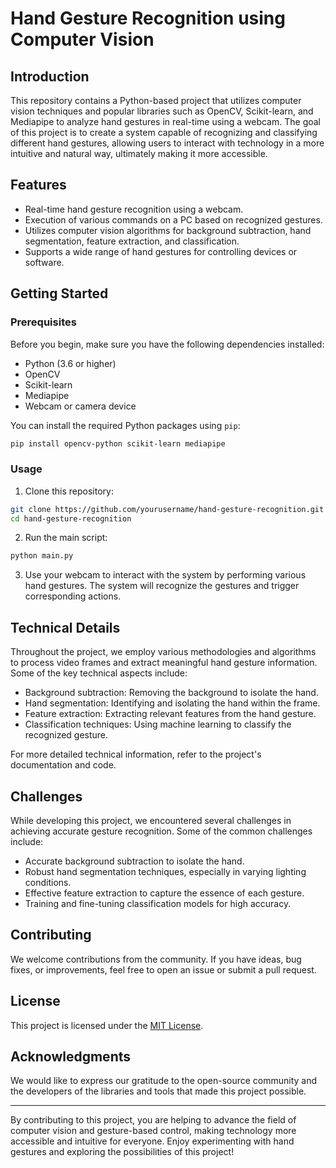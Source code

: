 # Hand Gesture Recognition using Computer Vision

## Introduction

This repository contains a Python-based project that utilizes computer vision techniques and popular libraries such as OpenCV, Scikit-learn, and Mediapipe to analyze hand gestures in real-time using a webcam. The goal of this project is to create a system capable of recognizing and classifying different hand gestures, allowing users to interact with technology in a more intuitive and natural way, ultimately making it more accessible.

## Features

- Real-time hand gesture recognition using a webcam.
- Execution of various commands on a PC based on recognized gestures.
- Utilizes computer vision algorithms for background subtraction, hand segmentation, feature extraction, and classification.
- Supports a wide range of hand gestures for controlling devices or software.

## Getting Started

### Prerequisites

Before you begin, make sure you have the following dependencies installed:

- Python (3.6 or higher)
- OpenCV
- Scikit-learn
- Mediapipe
- Webcam or camera device

You can install the required Python packages using `pip`:

```bash
pip install opencv-python scikit-learn mediapipe
```

### Usage

1. Clone this repository:

```bash
git clone https://github.com/yourusername/hand-gesture-recognition.git
cd hand-gesture-recognition
```

2. Run the main script:

```bash
python main.py
```

3. Use your webcam to interact with the system by performing various hand gestures. The system will recognize the gestures and trigger corresponding actions.

## Technical Details

Throughout the project, we employ various methodologies and algorithms to process video frames and extract meaningful hand gesture information. Some of the key technical aspects include:

- Background subtraction: Removing the background to isolate the hand.
- Hand segmentation: Identifying and isolating the hand within the frame.
- Feature extraction: Extracting relevant features from the hand gesture.
- Classification techniques: Using machine learning to classify the recognized gesture.

For more detailed technical information, refer to the project's documentation and code.

## Challenges

While developing this project, we encountered several challenges in achieving accurate gesture recognition. Some of the common challenges include:

- Accurate background subtraction to isolate the hand.
- Robust hand segmentation techniques, especially in varying lighting conditions.
- Effective feature extraction to capture the essence of each gesture.
- Training and fine-tuning classification models for high accuracy.

## Contributing

We welcome contributions from the community. If you have ideas, bug fixes, or improvements, feel free to open an issue or submit a pull request.

## License

This project is licensed under the [MIT License](LICENSE).

## Acknowledgments

We would like to express our gratitude to the open-source community and the developers of the libraries and tools that made this project possible.

---

By contributing to this project, you are helping to advance the field of computer vision and gesture-based control, making technology more accessible and intuitive for everyone. Enjoy experimenting with hand gestures and exploring the possibilities of this project!
